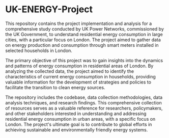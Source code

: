# UK-ENERGY-Project
This repository contains the project implementation and analysis for a comprehensive study conducted by UK Power Networks, commissioned by the UK Government, to understand residential energy consumption in large cities, with a particular focus on London. The project aimed to gather data on energy production and consumption through smart meters installed in selected households in London.

The primary objective of this project was to gain insights into the dynamics and patterns of energy consumption in residential areas of London. By analyzing the collected data, the project aimed to identify the characteristics of current energy consumption in households, providing valuable information for the development of strategies and policies to facilitate the transition to clean energy sources.

The repository includes the codebase, data collection methodologies, data analysis techniques, and research findings. This comprehensive collection of resources serves as a valuable reference for researchers, policymakers, and other stakeholders interested in understanding and addressing residential energy consumption in urban areas, with a specific focus on London. The project's ultimate goal is to contribute to global efforts in achieving sustainable and environmentally friendly energy systems.
